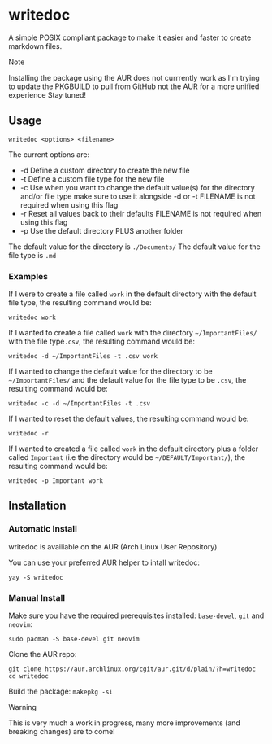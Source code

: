 # writedoc
A simple POSIX compliant package to make it easier and faster to create markdown files.

> [!NOTE]
> Installing the package using the AUR does not currrently work as I'm trying to update the PKGBUILD to pull from GitHub not the AUR for a more unified experience
> Stay tuned!

## Usage
`writedoc <options> <filename>`

The current options are:
- -d             Define a custom directory to create the new file
- -t             Define a custom file type for the new file
- -c             Use when you want to change the default value(s) for the directory and/or file type
                 make sure to use it alongside -d or -t
                 FILENAME is not required when using this flag
- -r             Reset all values back to their defaults 
                 FILENAME is not required when using this flag
- -p             Use the default directory PLUS another folder

The default value for the directory is `./Documents/`
The default value for the file type is `.md`

### Examples
If I were to create a file called `work` in the default directory with the default file type, the resulting command would be:

`writedoc work`

If I wanted to create a file called `work` with the directory `~/ImportantFiles/` with the file type`.csv`, the resulting command would be:

`writedoc -d ~/ImportantFiles -t .csv work`

If I wanted to change the default value for the directory to be `~/ImportantFiles/` and the default value for the file type to be `.csv`, the resulting command would be:

`writedoc -c -d ~/ImportantFiles -t .csv`

If I wanted to reset the default values, the resulting command would be:

`writedoc -r`

If I wanted to created a file called `work` in the default directory plus a folder called `Important` (i.e the directory would be `~/DEFAULT/Important/`), the resulting command would be:

`writedoc -p Important work`


## Installation
### Automatic Install
writedoc is availiable on the AUR (Arch Linux User Repository)

You can use your preferred AUR helper to intall writedoc:

`yay -S writedoc`

### Manual Install
Make sure you have the required prerequisites installed: `base-devel`, `git` and `neovim`:

`sudo pacman -S base-devel git neovim`

Clone the AUR repo: 

`git clone https://aur.archlinux.org/cgit/aur.git/d/plain/?h=writedoc
cd writedoc`

Build the package: `makepkg -si`

> [!WARNING]
> This is very much a work in progress, many more improvements (and breaking changes) are to come!

